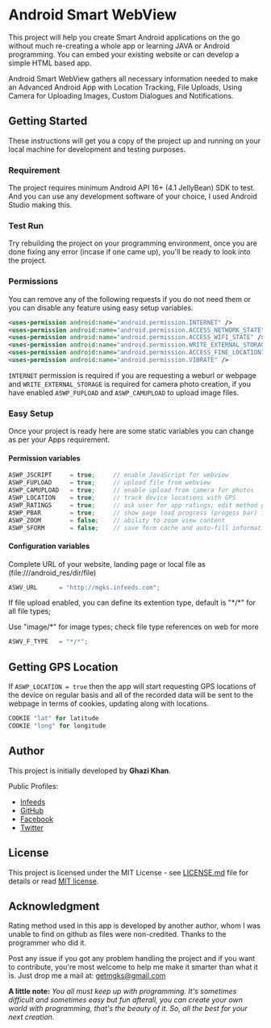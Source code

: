 # Android Smart WebView
This project will help you create Smart Android applications on the go without much re-creating a whole app or learning JAVA or Android programming. You can embed your existing website or can develop a simple HTML based app.

Android Smart WebView gathers all necessary information needed to make an Advanced Android App with Location Tracking, File Uploads, Using Camera for Uploading Images, Custom Dialogues and Notifications.

## Getting Started
These instructions will get you a copy of the project up and running on your local machine for development and testing purposes.

### Requirement
The project requires minimum Android API 16+ (4.1 JellyBean) SDK to test. And you can use any development software of your choice, I used Android Studio making this.

### Test Run
Try rebuilding the project on your programming environment, once you are done fixing any error (incase if one came up), you'll be ready to look into the project.

### Permissions
You can remove any of the following requests if you do not need them or you can disable any feature using easy setup variables.
```xml
<uses-permission android:name="android.permission.INTERNET" />
<uses-permission android:name="android.permission.ACCESS_NETWORK_STATE" />
<uses-permission android:name="android.permission.ACCESS_WIFI_STATE" />
<uses-permission android:name="android.permission.WRITE_EXTERNAL_STORAGE"/>
<uses-permission android:name="android.permission.ACCESS_FINE_LOCATION" />
<uses-permission android:name="android.permission.VIBRATE" />
```
`INTERNET` permission is required if you are requesting a weburl or webpage and `WRITE_EXTERNAL_STORAGE` is required for camera photo creation, if you have enabled `ASWP_FUPLOAD` and `ASWP_CAMUPLOAD` to upload image files.

### Easy Setup
Once your project is ready here are some static variables you can change as per your Apps requirement.

#### Permission variables

```java
ASWP_JSCRIPT     = true;     // enable JavaScript for webview
ASWP_FUPLOAD     = true;     // upload file from webview
ASWP_CAMUPLOAD   = true;     // enable upload from camera for photos
ASWP_LOCATION    = true;     // track device locations with GPS
ASWP_RATINGS     = true;     // ask user for app ratings; edit method get_rating() for dialogue customizations
ASWP_PBAR        = true;     // show page load progress (progess bar) in app
ASWP_ZOOM        = false;    // ability to zoom view content
ASWP_SFORM       = false;    // save form cache and auto-fill information
```

#### Configuration variables
Complete URL of your website, landing page or local file as (file:///android_res/dir/file)
```java
ASWV_URL      = "http://mgks.infeeds.com";
```
If file upload enabled, you can define its extention type, default is "\*/\*" for all file types;

Use "image/*" for image types; check file type references on web for more
```java
ASWV_F_TYPE   = "*/*";
```

## Getting GPS Location
If `ASWP_LOCATION = true` then the app will start requesting GPS locations of the device on regular basis and all of the recorded data will be sent to the webpage in terms of cookies, updating along with locations.
```java
COOKIE "lat" for latitude
COOKIE "long" for longitude
```

## Author
This project is initially developed by **Ghazi Khan**.

Public Profiles:
* [Infeeds](https://infeeds.com/@mgks)
* [GitHub](https://github.com/mgks)
* [Facebook](https://www.facebook.com/imgks)
* [Twitter](https://twitter.com/getmgks)

## License
This project is licensed under the MIT License - see [LICENSE.md](LICENSE.md) file for details or read [MIT license](https://opensource.org/licenses/MIT).

## Acknowledgment
Rating method used in this app is developed by another author, whom I was unable to find on github as files were non-credited. Thanks to the programmer who did it.

Post any issue if you got any problem handling the project and if you want to contribute, you're most welcome to help me make it smarter than what it is. Just drop me a mail at: [getmgks@gmail.com](mailto:getmgks@gmail.com)

**A little note:** *You all must keep up with programming. It's sometimes difficult and sometimes easy but fun afterall, you can create your own world with programming, that's the beauty of it. So, all the best for your next creation.*